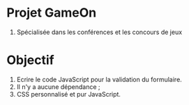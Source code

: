 # Projet GameOn
1. Spécialisée dans les conférences et les concours de jeux
# Objectif
1. Ecrire le code JavaScript pour la validation du formulaire.
2. Il n'y a aucune dépendance ;
3. CSS personnalisé et pur JavaScript.
